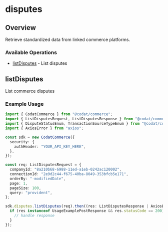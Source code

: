 # disputes

## Overview

Retrieve standardized data from linked commerce platforms.

### Available Operations

* [listDisputes](#listdisputes) - List disputes

## listDisputes

List commerce disputes

### Example Usage

```typescript
import { CodatCommerce } from "@codat/commerce";
import { ListDisputesRequest, ListDisputesResponse } from "@codat/commerce/dist/sdk/models/operations";
import { DisputeStatusEnum, TransactionSourceTypeEnum } from "@codat/commerce/dist/sdk/models/shared";
import { AxiosError } from "axios";

const sdk = new CodatCommerce({
  security: {
    authHeader: "YOUR_API_KEY_HERE",
  },
});

const req: ListDisputesRequest = {
  companyId: "8a210b68-6988-11ed-a1eb-0242ac120002",
  connectionId: "2e9d2c44-f675-40ba-8049-353bfcb5e171",
  orderBy: "-modifiedDate",
  page: 1,
  pageSize: 100,
  query: "provident",
};

sdk.disputes.listDisputes(req).then((res: ListDisputesResponse | AxiosError) => {
  if (res instanceof UsageExamplePostResponse && res.statusCode == 200) {
    // handle response
  }
});
```
